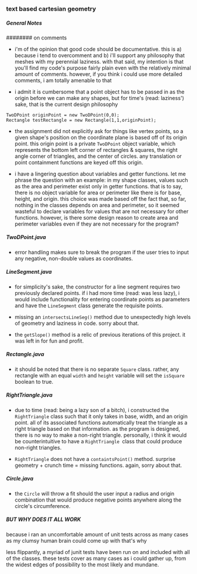 ### text based cartesian geometry 

##### General Notes

######## on comments

* i'm of the opinion that good code should be documentative.  this is a) because i tend to overcomment and b) i'll support any philosophy that meshes with my perennial laziness.  with that said, my intention is that you'll find my code's purpose fairly plain even with the relatively minimal amount of comments.  however, if you think i could use more detailed comments, i am totally amenable to that

* i admit it is cumbersome that a point object has to be passed in as the origin before we can make any shapes, but for time's (read: laziness') sake, that is the current design philosophy

```
TwoDPoint originPoint = new TwoDPoint(0,0);
Rectangle testRectangle = new Rectangle(1,1,originPoint);
```
       
* the assignment did not explicitly ask for things like vertex points, so a given shape's position on the coordinate plane is based off of its origin point.  this origin point is a private `TwoDPoint` object variable, which represents the bottom left corner of rectangles & squares, the right angle corner of triangles, and the center of circles.  any translation or point containment functions are keyed off this origin.


* i have a lingering question about variables and getter functions.  let me phrase the question with an example: in my shape classes, values such as the area and perimeter exist only in getter functions.  that is to say, there is no object variable for area or perimeter like there is for base, height, and origin.  this choice was made based off the fact that, so far, nothing in the classes depends on area and perimeter, so it seemed wasteful to declare variables for values that are not necessary for other functions.  however, is there some design reason to create area and perimeter variables even if they are not necessary for the program?

##### TwoDPoint.java

* error handling makes sure to break the program if the user tries to input any negative, non-double values as coordinates.

##### LineSegment.java

* for simplicity's sake, the constructor for a line segment requires two previously declared points.  if i had more time (read: was less lazy), i would include functionality for entering coordinate points as parameters and have the `LineSegment` class generate the requisite points.

* missing an `intersectsLineSeg()` method due to unexpectedly high levels of geometry and laziness in code.  sorry about that.

* the `getSlope()` method is a relic of previous iterations of this project.  it was left in for fun and profit.

##### Rectangle.java

* it should be noted that there is no separate `Square` class.  rather, any rectangle with an equal `width` and `height` variable will set the `isSquare` boolean to true.


##### RightTriangle.java

* due to time (read: being a lazy son of a bitch), i constructed the `RightTriangle` class such that it only takes in base, width, and an origin point.  all of its associated functions automatically treat the triangle as a right triangle based on that information.  as the program is designed, there is no way to make a non-right triangle.  personally, i think it would be counterintuitive to have a `RightTriangle `class that could produce non-right triangles.

* `RightTriangle` does not have a `containtsPoint()` method.  surprise geometry + crunch time = missing functions.  again, sorry about that.  

##### Circle.java

* the `Circle` will throw a fit should the user input a radius and origin combination that would produce negative points anywhere along the circle's circumference.


##### BUT WHY DOES IT ALL WORK

because i ran an uncomfortable amount of unit tests across as many cases as my clumsy human brain could come up with that's why

less flippantly, a myriad of junit tests have been run on and included with all of the classes.  these tests cover as many cases as i could gather up, from the widest edges of possibility to the most likely and mundane.



